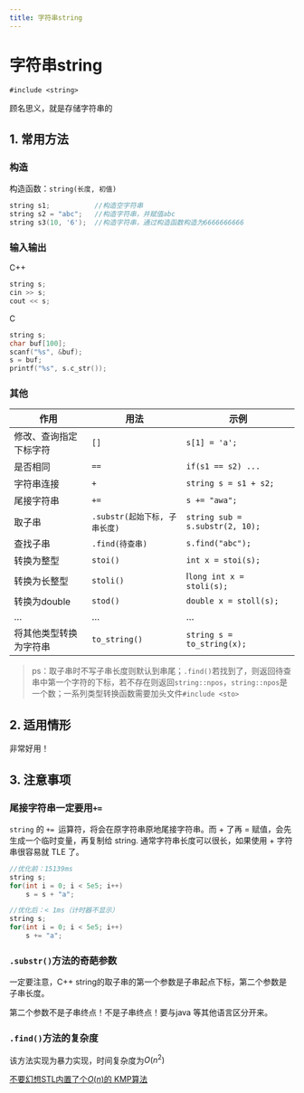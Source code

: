 ```yaml
---
title: 字符串string
---
```



# 字符串string

`#include <string>`

顾名思义，就是存储字符串的



## 1. 常用方法

### 构造

构造函数：`string(长度, 初值)`

```cpp
string s1;           //构造空字符串
string s2 = "abc";   //构造字符串，并赋值abc
string s3(10, '6');  //构造字符串，通过构造函数构造为6666666666
```

### 输入输出

C++

```cpp
string s;
cin >> s;
cout << s;
```

C

```cpp
string s;
char buf[100];
scanf("%s", &buf);
s = buf;
printf("%s", s.c_str());
```

### 其他

| 作用                   | 用法                          | 示例                            |
| ---------------------- | ----------------------------- | ------------------------------- |
| 修改、查询指定下标字符 | `[]`                          | `s[1] = 'a';`                   |
| 是否相同               | `==`                          | `if(s1 == s2) ...`              |
| 字符串连接             | `+`                           | `string s = s1 + s2;`           |
| 尾接字符串             | `+=`                          | `s += "awa";`                   |
| 取子串                 | `.substr(起始下标, 子串长度)` | `string sub = s.substr(2, 10);` |
| 查找子串               | `.find(待查串)`               | `s.find("abc");`                |
| 转换为整型             | `stoi()`                      | `int x = stoi(s);`              |
| 转换为长整型           | `stoli()`                     | l`long int x = stoli(s);`       |
| 转换为double           | `stod()`                      | `double x = stoll(s);`          |
| …                      | …                             | …                               |
| 将其他类型转换为字符串 | `to_string()`                 | `string s = to_string(x);`      |

> ps：取子串时不写子串长度则默认到串尾；`.find()`若找到了，则返回待查串中第一个字符的下标，若不存在则返回`string::npos`，`string::npos`是一个数；一系列类型转换函数需要加头文件`#include <sto>`



## 2. 适用情形

非常好用！



## 3. 注意事项

### 尾接字符串一定要用`+=`

`string` 的 `+= `运算符，将会在原字符串原地尾接字符串。而 + 了再 = 赋值，会先生成一个临时变量，再复制给 string.
通常字符串长度可以很长，如果使用 + 字符串很容易就 TLE 了。

```cpp
//优化前：15139ms
string s;
for(int i = 0; i < 5e5; i++)
    s = s + "a";

//优化后：< 1ms（计时器不显示）
string s;
for(int i = 0; i < 5e5; i++)
    s += "a";
```

### `.substr()`方法的奇葩参数

一定要注意，C++ string的取子串的第一个参数是子串起点下标，第二个参数是子串长度。

第二个参数不是子串终点！不是子串终点！要与java 等其他语言区分开来。

### `.find()`方法的复杂度

该方法实现为暴力实现，时间复杂度为$O(n^2)$

<u>不要幻想STL内置了个$O(n)$的 KMP算法</u>





